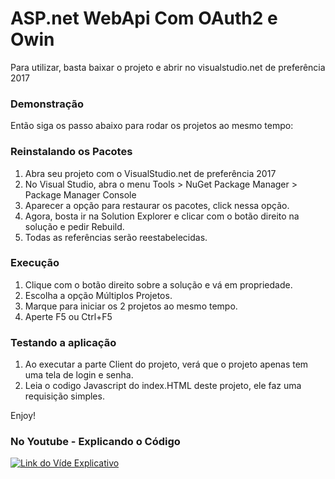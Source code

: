 ASP.net WebApi Com OAuth2 e Owin
==============

Para utilizar, basta baixar o projeto e abrir no visualstudio.net de preferência 2017

### Demonstração

Então siga os passo abaixo para rodar os projetos ao mesmo tempo:

### Reinstalando os Pacotes

1. Abra seu projeto com o VisualStudio.net de preferência 2017
2. No Visual Studio, abra o menu Tools > NuGet Package Manager > Package Manager Console
3. Aparecer a opção para restaurar os pacotes, click nessa opção.
4. Agora, bosta ir na Solution Explorer e clicar com o botão direito na solução e pedir Rebuild.
5. Todas as referências serão reestabelecidas.

### Execução

1. Clique com o botão direito sobre a solução e vá em propriedade.
2. Escolha a opção Múltiplos Projetos.
3. Marque para iniciar os 2 projetos ao mesmo tempo.
4. Aperte F5 ou Ctrl+F5

### Testando a aplicação

1. Ao executar a parte Client do projeto, verá que o projeto apenas tem uma tela de login e senha.
2. Leia o codigo Javascript do index.HTML deste projeto, ele faz uma requisição simples.

Enjoy!

### No Youtube - Explicando o Código

[![Link do Víde Explicativo](https://img.youtube.com/vi/S2Ryvw7ou3k/0.jpg)](https://www.youtube.com/watch?v=S2Ryvw7ou3k)
